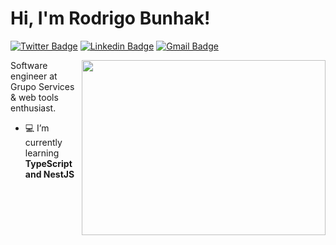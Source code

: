 <h1 align="left">Hi, I'm Rodrigo Bunhak!</h1>


[![Twitter Badge](https://img.shields.io/badge/-@rodrigobunhak-1f5aad?style=flat-square&labelColor=1f5aad&logo=twitter&logoColor=white&link=https://twitter.com/rodrigobunhak)](https://twitter.com/rodrigobunhak)
[![Linkedin Badge](https://img.shields.io/badge/-Rodrigo%20Bunhak-1f5aad?style=flat-square&logo=Linkedin&logoColor=white&link=https://www.linkedin.com/in/rodrigo-bunhak/)](https://www.linkedin.com/in/rodrigo-bunhak/) 
[![Gmail Badge](https://img.shields.io/badge/-rodrigo.bunhak@gmail.com-1f5aad?style=flat-square&logo=Gmail&logoColor=white&link=mailto:rodrigo.bunhak@gmail.com)](mailto:rodrigo.bunhak@gmail.com)



<img align="right" width="390em" height="280em" src="https://user-images.githubusercontent.com/61331457/152841187-544b88c6-9a84-426c-b583-54e5d9f4b5de.svg" />



Software engineer at Grupo Services & web tools enthusiast. </br>
 - 💻 I’m currently learning **TypeScript and NestJS**
